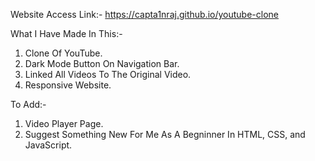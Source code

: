 Website Access Link:- https://capta1nraj.github.io/youtube-clone

What I Have Made In This:-
1. Clone Of YouTube.
2. Dark Mode Button On Navigation Bar.
3. Linked All Videos To The Original Video.
4. Responsive Website.

To Add:-

1. Video Player Page.
2. Suggest Something New For Me As A Begninner In HTML, CSS, and JavaScript.